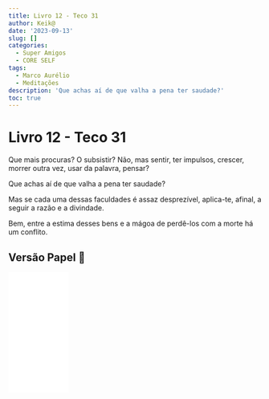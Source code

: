 ```yaml
---
title: Livro 12 - Teco 31
author: Keik@
date: '2023-09-13'
slug: []
categories:
  - Super Amigos
  - CORE SELF
tags:
  - Marco Aurélio
  - Meditações
description: 'Que achas aí de que valha a pena ter saudade?'
toc: true
---
```


# Livro 12 - Teco 31

Que mais procuras? O subsistir? 
Não, mas sentir, ter impulsos, crescer, morrer outra vez, usar da palavra, pensar? 

Que achas aí de que valha a pena ter saudade? 

Mas se cada uma dessas faculdades é assaz desprezível, aplica-te, afinal, a seguir a razão e a divindade. 

Bem, entre a estima desses bens e a mágoa de perdê-los com a morte há um conflito.

## Versão Papel :book:
<iframe style="width:120px;height:240px;" marginwidth="0" marginheight="0" scrolling="no" frameborder="0" src="//ws-na.amazon-adsystem.com/widgets/q?ServiceVersion=20070822&OneJS=1&Operation=GetAdHtml&MarketPlace=BR&source=ss&ref=as_ss_li_til&ad_type=product_link&tracking_id=mundodekeika-20&language=pt_BR&marketplace=amazon&region=BR&placement=B092FVY4BB&asins=B092FVY4BB&linkId=37c5ec14221f61f811029aa88b520891&show_border=true&link_opens_in_new_window=true"></iframe>